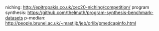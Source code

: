 niching: http://epitropakis.co.uk/cec20-niching/competition/
program synthesis: https://github.com/thelmuth/program-synthesis-benchmark-datasets
p-median: http://people.brunel.ac.uk/~mastjjb/jeb/orlib/pmedcapinfo.html
